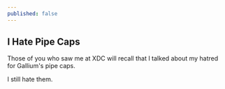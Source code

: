 ```yaml
---
published: false
---
```

## I Hate Pipe Caps

Those of you who saw me at XDC will recall that I talked about my hatred for Gallium's pipe caps.

I still hate them.
